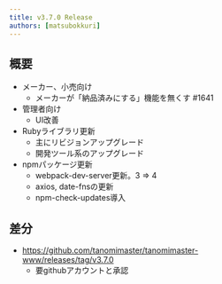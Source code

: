 ```yaml
---
title: v3.7.0 Release
authors: [matsubokkuri]
---
```


<!-- truncate -->

## 概要

- メーカー、小売向け
  - メーカーが「納品済みにする」機能を無くす #1641
- 管理者向け
  - UI改善
- Rubyライブラリ更新
  - 主にリビジョンアップグレード
  - 開発ツール系のアップグレード
- npmパッケージ更新
  - webpack-dev-server更新。3 => 4
  - axios, date-fnsの更新
  - npm-check-updates導入

## 差分


- https://github.com/tanomimaster/tanomimaster-www/releases/tag/v3.7.0
  - 要githubアカウントと承認

